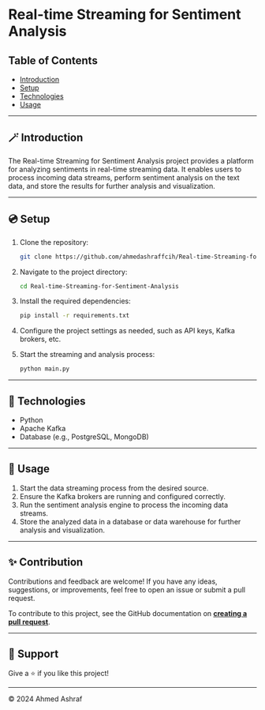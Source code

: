 # Real-time Streaming for Sentiment Analysis

## Table of Contents
- [Introduction](#introduction)
- [Setup](#setup)
- [Technologies](#technologies)
- [Usage](#Usage)
---
## 🪄 Introduction
The Real-time Streaming for Sentiment Analysis project provides a platform for analyzing sentiments in real-time streaming data. It enables users to process incoming data streams, perform sentiment analysis on the text data, and store the results for further analysis and visualization.

---

## 💿 Setup

1. Clone the repository:
    ```bash
    git clone https://github.com/ahmedashraffcih/Real-time-Streaming-for-Sentiment-Analysis.git
    ```

2. Navigate to the project directory:
    ```bash
    cd Real-time-Streaming-for-Sentiment-Analysis
    ```

3. Install the required dependencies:
    ```bash
    pip install -r requirements.txt
    ```

4. Configure the project settings as needed, such as API keys, Kafka brokers, etc.

5. Start the streaming and analysis process:
    ```bash
    python main.py
    ```

---
## 🔧 Technologies

- Python
- Apache Kafka
- Database (e.g., PostgreSQL, MongoDB)

---
## 📜 Usage


1. Start the data streaming process from the desired source.
2. Ensure the Kafka brokers are running and configured correctly.
3. Run the sentiment analysis engine to process the incoming data streams.
4. Store the analyzed data in a database or data warehouse for further analysis and visualization.

---
## ✨ Contribution

Contributions and feedback are welcome! If you have any ideas, suggestions, or improvements, feel free to open an issue or submit a pull request.


To contribute to this project, see the GitHub documentation on **[creating a pull request](https://help.github.com/en/github/collaborating-with-issues-and-pull-requests/creating-a-pull-request)**.

---

## 👏 Support

Give a ⭐️ if you like this project!
___________________________________

<p>&copy; 2024 Ahmed Ashraf</p>